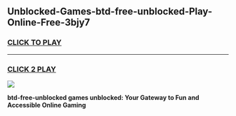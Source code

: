 
## Unblocked-Games-btd-free-unblocked-Play-Online-Free-3bjy7
<h3>
<a href="https://premium76.site?title=btd-free-unblocked&ref=26A">CLICK TO PLAY</a></h3>
<hr>

<h3>
<a href="https://premium76.site?title=btd-free-unblocked&ref=26A">CLICK 2 PLAY</a>
  
</h3>

<a href="https://premium76.site?title=btd-free-unblocked&ref=26A"><img src="https://clearcache.store/games.png"></a>


**btd-free-unblocked games unblocked: Your Gateway to Fun and Accessible Online Gaming**
